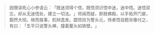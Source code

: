 
> 因僧读死心小参语云：​「既迷须得个悟，既悟须识悟中迷，迷中悟。迷悟双忘，却从无迷悟处，建立一切法。​」师闻而疑，即趋佛殿，以手拓开门扉，豁然大彻。继而报事，机辩逸发。圆悟目为警头元，侍者悟自题肖像付之，有曰：​「生平只说警头禅，撞着鳌头如铁壁。​」
